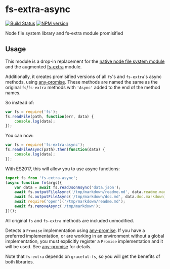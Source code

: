 fs-extra-async
=====

[![Build Status](https://travis-ci.org/gucong3000/fs-extra-async.svg?branch=master)](https://travis-ci.org/gucong3000/fs-extra-async) [![NPM version](https://img.shields.io/npm/v/fs-extra-async.svg?style=flat-square)](https://www.npmjs.com/package/fs-extra-async)

Node file system library and fs-extra module promisified

## Usage

This module is a drop-in replacement for the [native node file system module](http://nodejs.org/api/fs.html) and the augmented [fs-extra](https://www.npmjs.org/package/fs-extra) module.

Additionally, it creates promisified versions of all `fs`'s and `fs-extra`'s async methods, using [any-promise][any-promise]. These methods are named the same as the original `fs`/`fs-extra` methods with `'Async'` added to the end of the method names.

So instead of:

```js
var fs = require('fs');
fs.readFile(path, function(err, data) {
	console.log(data);
});
```

You can now:

```js
var fs = require('fs-extra-async');
fs.readFileAsync(path).then(function(data) {
	console.log(data);
});
```

With ES2017, this will allow you to use async functions:

```js
import fs from 'fs-extra-async';
(async function fn(args){
	var data = await fs.readJsonAsync('data.json');
	await fs.outputFileAsync('/tmp/markdown/readme.md', data.readme.markdown);
	await fs.outputFileAsync('/tmp/markdown/doc.md', data.doc.markdown);
	await require('open')('/tmp/markdown/readme.md');
	await fs.removeAsync('/tmp/markdown');
})();
```

All original `fs` and `fs-extra` methods are included unmodified.

Detects a `Promise` implementation using [any-promise][any-promise]. If you have a preferred implementation, or are working in an environment without a global implementation, you must explicitly register a `Promise` implementation and it will be used. See [any-promise][any-promise] for details.

Note that `fs-extra` depends on `graceful-fs`, so you will get the benefits of both libraries.

[any-promise]: https://github.com/kevinbeaty/any-promise

